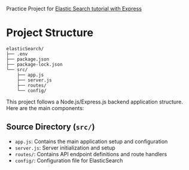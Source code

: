 Practice Project for [Elastic Search tutorial with Express](https://medium.com/@arnabgolder7/integrating-elasticsearch-with-node-js-3713a245270b)

# Project Structure

```
elasticSearch/
├── .env
├── package.json
├── package-lock.json
└── src/
    ├── app.js
    ├── server.js
    ├── routes/
    └── config/
```

This project follows a Node.js/Express.js backend application structure. Here are the main components:

## Source Directory (`src/`)
- `app.js`: Contains the main application setup and configuration
- `server.js`: Server initialization and setup
- `routes/`: Contains API endpoint definitions and route handlers
- `config/`: Configuration file for ElasticSearch